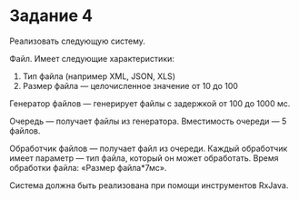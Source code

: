 # Задание 4

Реализовать следующую систему.

Файл. Имеет следующие характеристики:

1. Тип файла (например XML, JSON, XLS)
2. Размер файла — целочисленное значение от 10 до 100

Генератор файлов — генерирует файлы с задержкой от 100 до 1000 мс.

Очередь — получает файлы из генератора. Вместимость очереди — 5 файлов.

Обработчик файлов — получает файл из очереди. Каждый обработчик
имеет параметр — тип файла, который он может обработать. Время обработки
файла: «Размер файла*7мс».

Система должна быть реализована при помощи инструментов RxJava.
